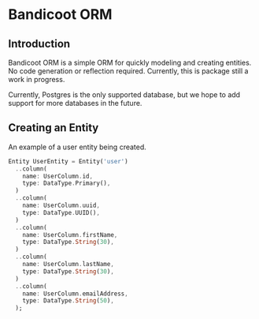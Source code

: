 # Bandicoot ORM

## Introduction

Bandicoot ORM is a simple ORM for quickly modeling and creating entities. No code generation or reflection required. Currently, this is package still a work in progress.

Currently, Postgres is the only supported database, but we hope to add support for more databases in the future.

## Creating an Entity

An example of a user entity being created.

```dart
Entity UserEntity = Entity('user')
  ..column(
    name: UserColumn.id,
    type: DataType.Primary(),
  )
  ..column(
    name: UserColumn.uuid,
    type: DataType.UUID(),
  )
  ..column(
    name: UserColumn.firstName,
    type: DataType.String(30),
  )
  ..column(
    name: UserColumn.lastName,
    type: DataType.String(30),
  )
  ..column(
    name: UserColumn.emailAddress,
    type: DataType.String(50),
  );
```
